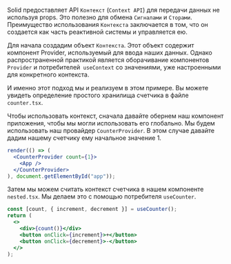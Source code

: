 Solid предоставляет API `Контекст` (`Context API`) для передачи данных не используя props. Это полезно для обмена `Сигналами` и `Сторами`. Преимущество использования `Контекста` заключается в том, что он создается как часть реактивной системы и управляется ею.

Для начала создадим объект `Контекста`. Этот объект содержит компонент Provider, используемый для ввода наших данных. Однако распространенной практикой является оборачивание компонентов `Provider` и потребителей` useContext` со значениями, уже настроенными для конкретного контекста.

И именно этот подход мы и реализуем в этом примере. Вы можете увидеть определение простого хранилища счетчика в файле `counter.tsx`.

Чтобы использовать контекст, сначала давайте обернем наш компонент приложения, чтобы мы могли использовать его глобально. Мы будем использовать наш провайдер `CounterProvider`. В этом случае давайте дадим нашему счетчику ему начальное значение 1.

```jsx
render(() => (
  <CounterProvider count={1}>
    <App />
  </CounterProvider>
), document.getElementById("app"));
```

Затем мы можем считать контекст счетчика в нашем компоненте `nested.tsx`. Мы делаем это с помощью потребителя `useCounter`.

```jsx
const [count, { increment, decrement }] = useCounter();
return (
  <>
    <div>{count()}</div>
    <button onClick={increment}>+</button>
    <button onClick={decrement}>-</button>
  </>
);
```